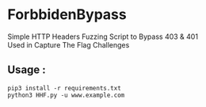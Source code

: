 # ForbbidenBypass
Simple HTTP Headers Fuzzing Script to Bypass 403 & 401  
Used in Capture The Flag Challenges

## Usage :
`pip3 install -r requirements.txt`\
`python3 HHF.py -u www.example.com`
